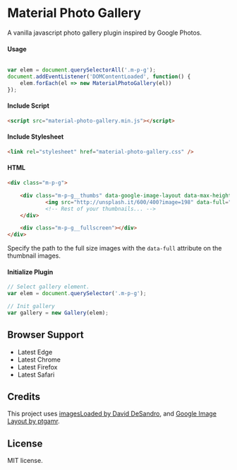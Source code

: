 # Material Photo Gallery
A vanilla javascript photo gallery plugin inspired by Google Photos.


#### Usage
```js

var elem = document.querySelectorAll('.m-p-g');
document.addEventListener('DOMContentLoaded', function() {
    elem.forEach(el => new MaterialPhotoGallery(el))
});
```

#### Include Script
``` html
<script src="material-photo-gallery.min.js"></script>
```

#### Include Stylesheet
``` html
<link rel="stylesheet" href="material-photo-gallery.css" />
```

#### HTML
``` html
<div class="m-p-g">

	<div class="m-p-g__thumbs" data-google-image-layout data-max-height="350">
			<img src="http://unsplash.it/600/400?image=198" data-full="http://unsplash.it/1200/800?image=198" class="m-p-g__thumbs-img" />
			<!-- Rest of your thumbnails... -->
	</div>

	<div class="m-p-g__fullscreen"></div>
</div>
```

Specify the path to the full size images with the `data-full` attribute on the thumbnail images.

#### Initialize Plugin
``` js
// Select gallery element.
var elem = document.querySelector('.m-p-g');

// Init gallery
var gallery = new Gallery(elem);
```

## Browser Support
- Latest Edge
- Latest Chrome
- Latest Firefox
- Latest Safari

## Credits
This project uses [imagesLoaded by David DeSandro](https://github.com/desandro/imagesloaded), and [Google Image Layout by ptgamr](https://github.com/ptgamr/google-image-layout).

## License
MIT license.